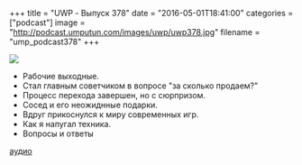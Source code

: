 +++
title = "UWP - Выпуск 378"
date = "2016-05-01T18:41:00"
categories = ["podcast"]
image = "http://podcast.umputun.com/images/uwp/uwp378.jpg"
filename = "ump_podcast378"
+++

![](https://podcast.umputun.com/images/uwp/uwp378.jpg)

- Рабочие выходные.
- Стал главным советчиком в вопросе "за сколько продаем?"
- Процесс перехода завершен, но с сюрпризом.
- Сосед и его неожиднные подарки.
- Вдруг прикоснулся к миру современных игр.
- Как я напугал техника.
- Вопросы и ответы

[аудио](https://podcast.umputun.com/media/ump_podcast378.mp3)
<audio src="https://podcast.umputun.com/media/ump_podcast378.mp3" preload="none"></audio>